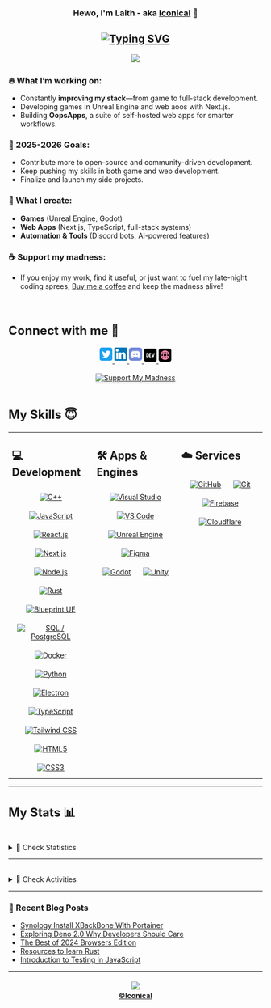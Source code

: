 <h3 align="center"> Hewo, I'm Laith - aka <a href="https://iconical.dev">Iconical</a> 👋 </h3>
<h2 align="center"> 
<a href="https://git.io/typing-svg"><img src="https://readme-typing-svg.demolab.com?font=Fira+Code&weight=600&size=22&duration=3000&pause=3000&color=AC1C23&center=true&vCenter=true&random=false&width=520&height=22&lines=A+Full-Stack+Developer+%26+Designer" alt="Typing SVG" /></a>
</h2>


<div align="center"> 
<a href="https://github.com/Sleepyico"><img src="https://komarev.com/ghpvc/?username=Sleepyico&color=ac1c23&style=flat-square&label=Profile%20Views" /></a> 
</div>

  <div align="left">  
    
### 🔥 What I’m working on:  
- Constantly **improving my stack**—from game to full-stack development.  
- Developing games in Unreal Engine and web aoos with Next.js.  
- Building **OopsApps**, a suite of self-hosted web apps for smarter workflows.  

### 🥅 2025-2026 Goals:  
- Contribute more to open-source and community-driven development.  
- Keep pushing my skills in both game and web development.  
- Finalize and launch my side projects.  

### 🎨 What I create:  
- **Games** (Unreal Engine, Godot)  
- **Web Apps** (Next.js, TypeScript, full-stack systems)  
- **Automation & Tools** (Discord bots, AI-powered features)  

### ☕ Support my madness: 
 - If you enjoy my work, find it useful, or just want to fuel my late-night coding sprees, [Buy me a coffee](https://www.buymeacoffee.com/iconical) and keep the madness alive!  

    

  </div>
</div>

<br/>  

<div align="left">
  <h2 style="font-size: 1.5rem">Connect with me 💟</h2>
</div>
<div align="center">
  <a href="https://twitter.com/Sleepyiconical" target="_blank">
    <img src="src/images/icons/Social/twitter.svg" alt="Twitter/X" width="5%" style="margin-bottom: 5px;" />
  </a>
  <a href="https://linkedin.com/in/sleepyico" target="_blank">
    <img src="src/images/icons/Social/linkedin.svg" alt="LinkedIn" width="5%" style="margin-bottom: 5px;" />
  </a>
  <a href="https://iconical.dev/discord" target="_blank">
    <img src="src/images/icons/Social/discord.svg" alt="Discord" width="5%" style="margin-bottom: 5px;" />
  </a>
  <a href="https://iconical.dev/blog" target="_blank">
    <img src="src/images/icons/Social/devto-v2.svg" alt="Blog" width="5%" style="margin-bottom: 3px;" />
  </a>
  <a href="https://iconical.dev/" target="_blank">
    <img src="src/images/icons/Social/website-pink.svg" alt="Website" width="5%" style="margin-bottom: 3px;" />
  </a>
</div>  
<br>
<div align="center">
    <a href="https://www.buymeacoffee.com/iconical" target="_blank"><img src="https://www.buymeacoffee.com/assets/img/custom_images/orange_img.png" alt="Support My Madness" style="height: 41px !important;width: 174px !important;box-shadow: 0px 3px 2px 0px rgba(190, 190, 190, 0.5) !important;-webkit-box-shadow: 0px 3px 2px 0px rgba(190, 190, 190, 0.5) !important;" ></a>  
</div>


<br>

<div align="left">
  <h2 style="font-size: 1.5rem" >My Skills 😇</h2>
</div>

<table>
<tr>
<td valign="top" width="33%">
<h2>💻 Development</h2>  
<div align="center">  
  <a href="https://www.cplusplus.com/" target="_blank"><img style="margin: 10px" src="https://skillicons.dev/icons?i=cpp" alt="C++" height="50" /></a>  
  <a href="https://www.javascript.com/" target="_blank"><img style="margin: 10px" src="https://skillicons.dev/icons?i=js" alt="JavaScript" height="50" /></a> 
  <a href="https://reactjs.org/" target="_blank"><img style="margin: 10px" src="https://skillicons.dev/icons?i=react" alt="React.js" height="50" /></a>  
  <a href="https://nextjs.org/" target="_blank"><img style="margin: 10px" src="https://skillicons.dev/icons?i=nextjs" alt="Next.js" height="50" /></a>  
  <a href="https://nodejs.org/" target="_blank"><img style="margin: 10px" src="https://skillicons.dev/icons?i=nodejs" alt="Node.js" height="50" /></a>  
  <a href="https://www.rust-lang.org/" target="_blank"><img style="margin: 10px" src="https://skillicons.dev/icons?i=rust" alt="Rust" height="50" /></a>  
  <a href="https://blueprintue.com/" target="_blank"><img style="margin: 10px" src="https://skillicons.dev/icons?i=unreal" alt="Blueprint UE" height="50" /></a>  
  <a href="https://www.postgresql.org/" target="_blank"><img style="margin: 10px" src="https://skillicons.dev/icons?i=postgres" alt="SQL / PostgreSQL" height="50" /></a>  
  <a href="https://www.docker.com/" target="_blank"><img style="margin: 10px" src="https://skillicons.dev/icons?i=docker" alt="Docker" height="50" /></a>  
  <a href="https://www.python.org/" target="_blank"><img style="margin: 10px" src="https://skillicons.dev/icons?i=python" alt="Python" height="50" /></a>  
  <a href="https://www.electronjs.org/" target="_blank"><img style="margin: 10px" src="https://skillicons.dev/icons?i=electron" alt="Electron" height="50" /></a> 
  <a href="https://www.typescriptlang.org/" target="_blank"><img style="margin: 10px" src="https://skillicons.dev/icons?i=ts" alt="TypeScript" height="50" /></a>  
  <a href="https://tailwindcss.com/" target="_blank"><img style="margin: 10px" src="https://skillicons.dev/icons?i=tailwind" alt="Tailwind CSS" height="50" /></a>  
  <a href="https://html.spec.whatwg.org/multipage/" target="_blank"><img style="margin: 10px" src="https://skillicons.dev/icons?i=html" alt="HTML5" height="50" /></a> 
  <a href="https://www.w3.org/Style/CSS/" target="_blank"><img style="margin: 10px" src="https://skillicons.dev/icons?i=css" alt="CSS3" height="50" /></a>
</div> 
</td>
  
<td valign="top" width="33%">
<h2>🛠️ Apps & Engines</h2>  
<div align="center">  
  <a href="https://visualstudio.microsoft.com/" target="_blank"><img style="margin: 10px" src="https://skillicons.dev/icons?i=visualstudio" alt="Visual Studio" height="50" /></a>  
  <a href="https://code.visualstudio.com/" target="_blank"><img style="margin: 10px" src="https://skillicons.dev/icons?i=vscode" alt="VS Code" height="50" /></a>  
  <a href="https://www.unrealengine.com/" target="_blank"><img style="margin: 10px" src="https://skillicons.dev/icons?i=unreal" alt="Unreal Engine" height="50" /></a>  
  <a href="https://figma.com/" target="_blank"><img style="margin: 10px" src="https://skillicons.dev/icons?i=figma" alt="Figma" height="50" /></a>  
  <a href="https://godotengine.org/" target="_blank"><img style="margin: 10px" src="https://skillicons.dev/icons?i=godot" alt="Godot" height="50" /></a>  
  <a href="https://unity.com/" target="_blank"><img style="margin: 10px" src="https://skillicons.dev/icons?i=unity" alt="Unity" height="50" /></a>  
</div>  
</td>

<td valign="top" width="33%">
<h2>☁️ Services</h2>    
<div align="center">  
  <a href="https://github.com/" target="_blank"><img style="margin: 10px" src="https://skillicons.dev/icons?i=github" alt="GitHub" height="50" /></a>  
  <a href="https://git-scm.com/" target="_blank"><img style="margin: 10px" src="https://skillicons.dev/icons?i=git" alt="Git" height="50" /></a>  
  <a href="https://firebase.google.com/" target="_blank"><img style="margin: 10px" src="https://skillicons.dev/icons?i=firebase" alt="Firebase" height="50" /></a>  
  <a href="https://www.cloudflare.com/" target="_blank"><img style="margin: 10px" src="https://skillicons.dev/icons?i=cloudflare" alt="Cloudflare" height="50" /></a>  
</div>  
</td>

</tr>
</table>   

---
 
<div align="left">
  <h2 style="font-size: 1.5rem" >My Stats 📊</h2>
</div>
<br>
<details close>
<summary>🧮 Check Statistics</summary>
<br>

<div align="center">
<a href="https://iconical.dev/">
<img align="center" src="https://github-readme-stats.vercel.app/api?username=Sleepyico&theme=dark&show_icons=true&bg_color=DD272700&hide_border=true&custom_title=Laith%27s%20Stats&title_color=ac1d24&icon_color=FCD0DA&text_color=FFFFFF&count_private=true&include_all_commits=true&" />
</a>

<a>
<img align="center" src="https://github-readme-streak-stats.herokuapp.com?user=Sleepyico&theme=dark&hide_border=true&border_radius=0&date_format=j%20M%5B%20Y%5D&background=DD272700&ring=FCD0DA&stroke=ac1d24&fire=ac1d24&currStreakNum=FFFFFF&sideNums=ac1d24&currStreakLabel=ac1d24&sideLabels=FCD0DA&dates=FFFFFF"> </a>

<a href="https://iconical.dev/">
<img align="center" src="https://github-readme-stats.vercel.app/api/top-langs/?username=Sleepyico&theme=dark&layout=compact&bg_color=DD272700&hide_border=true&custom_title=Laith%27s%20Most%20Used%20Languages&title_color=ac1d24&text_color=FAF9F6" />
</a>
 
<a>
<img align="center" src="https://github-readme-stats.vercel.app/api/wakatime?username=iconical&theme=dark&bg_color=DD272700&hide_border=true&title_color=ac1d24&text_color=FAF9F6&icon_color=FAF9F6&line_height=20&custom_title=Laith%27s%20Time%20Spent%20on%20Coding&langs_count=6"></a>
</div>
<p align="center"> <a href="https://github.com/Sleepyico"><img src="https://github-profile-trophy.vercel.app/?username=Sleepyico&theme=dark_dimmed&no-bg=true&no-frame=true&margin-w=15&margin-h=15" alt="Sleepyico" /></a> </p>
  
  <div align="center">
   <a href="https://leetcode.com/iconical/"><img src="https://leetcard.jacoblin.cool/iconical?theme=dark&font=Baloo%202&ext=heatmap"></a> 
  </div>  
  
</details>

---

<br>

<details close>
  <summary>🧠 Check Activities</summary>
<div align="center">
    <a href="https://discord.com/invite/QXpFpg94uG"><img src="https://lanyard.kyrie25.me/api/362301055976996864?waveColor=ac1c23&gradient=ac1c23&idleMessage=Idling+UwU!+You+can+text+me+tho&bg=DD272700"></a>
     <img src="https://discordapp.com/api/guilds/484502176245350410/widget.png?style=banner3" alt="Discord Banner 2"/>
  </div>
  <br />
<div align="center">
  <a href="https://stackoverflow.com/users/17571195/iconical"><img src="https://github-readme-stackoverflow.vercel.app/?userID=17571195&theme=dark" /></a>
  <a href="https://spotify-github-profile.vercel.app/api/view.svg"?uid=laith-daaja&redirect=true"><img src="https://spotify-github-profile.vercel.app/api/view?uid=laith-daaja&cover_image=true&theme=default&show_offline=true&background_color=000000&interchange=true&bar_color=a62b37&bar_color_cover=true" /></a>
  <a href="https://github.com/Sleepyico"><img src="https://quotes-github-readme.vercel.app/api?type=vertical&theme=dark&author=Laith&quote=Never%20interrupt%20your%20enemies%20when%20they%20are%20making%20a%20mistake" /></a>
  </details>
 </div>
  
---

### 📑 Recent Blog Posts
<!-- BLOG-POST-LIST:START -->
- [Synology Install XBackBone With Portainer](https://iconical.dev/blog/Synology-Install-XBackBone-With-Portainer)
- [Exploring Deno 2.0 Why Developers Should Care](https://iconical.dev/blog/Exploring-Deno-2.0)
- [The Best of 2024 Browsers Edition](https://iconical.dev/blog/The-Best-of-2024-Browsers-Edition)
- [Resources to learn Rust](https://iconical.dev/blog/Resources-to-learn-Rust)
- [Introduction to Testing in JavaScript](https://iconical.dev/blog/Introduction-To-Testing-In-JavaScript)
<!-- BLOG-POST-LIST:END -->

---
  
<h4 align="center"><a href="https://github.com/Sleepyico"><img src="https://img.shields.io/github/license/Sleepyico/Sleepyico?color=ac1c23&logo=unlicense&logoColor=ac1c23&style=for-the-badge"></a>
  <br><a href="https://iconical.dev/">©Iconical</a></h4>
